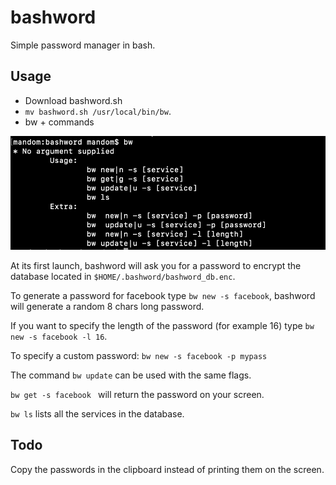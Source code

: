 # bashword

Simple password manager in bash.

## Usage
* Download bashword.sh
* `mv bashword.sh /usr/local/bin/bw`.
* bw + commands

![alt text](https://github.com/mandomat/bashword/blob/master/bashword.png)

At its first launch, bashword will ask you for a password to encrypt the database located in `$HOME/.bashword/bashword_db.enc`.

To generate a password for facebook type `bw new -s facebook`, bashword will generate a random 8 chars long password. 

If you want to specify the length of the password (for example 16) type `bw new -s facebook -l 16`.

To specify a custom password: `bw new -s facebook -p mypass`

The command `bw update` can be used with the same flags.

`bw get -s facebook ` will return the password on your screen.

`bw ls` lists all the services in the database.

## Todo
Copy the passwords in the clipboard instead of printing them on the screen.

